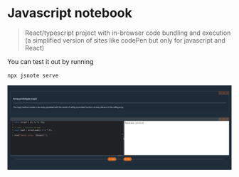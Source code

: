 # Javascript notebook
> React/typescript project with in-browser code bundling and execution (a simplified version of sites like codePen but only for javascript and React)

You can test it out by running 
```sh
npx jsnote serve
```

![Preview](./screenshoot.png)

